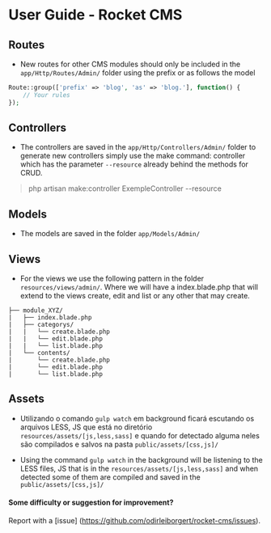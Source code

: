 
# User Guide - Rocket CMS

<a name="routes"></a>
## Routes
* New routes for other CMS modules should only be included in the `app/Http/Routes/Admin/` folder using the prefix or as follows the model

```php
Route::group(['prefix' => 'blog', 'as' => 'blog.'], function() {
	// Your rules
});
```

<a name="controllers"></a>
## Controllers
* The controllers are saved in the `app/Http/Controllers/Admin/` folder to generate new controllers simply use the make command: controller which has the parameter `--resource` already behind the methods for CRUD.

> php artisan make:controller ExempleController --resource

<a name="models"></a>
## Models
* The models are saved in the folder `app/Models/Admin/`

<a name="views"></a>
## Views
* For the views we use the following pattern in the folder `resources/views/admin/`. Where we will have a index.blade.php that will extend to the views create, edit and list or any other that may create.

```
├── module_XYZ/
|	├── index.blade.php
|	├── categorys/
|   |	└── create.blade.php
|   |	└── edit.blade.php
|   |	└── list.blade.php
| 	└── contents/
|   	└── create.blade.php
|   	└── edit.blade.php
|   	└── list.blade.php
```

<a name="assets"></a>
## Assets
* Utilizando o comando `gulp watch` em background ficará escutando os arquivos LESS, JS que está  no diretório `resources/assets/[js,less,sass]` e quando for detectado alguma neles são compilados e salvos na pasta `public/assets/[css,js]/`

* Using the command `gulp watch` in the background will be listening to the LESS files, JS that is in the `resources/assets/[js,less,sass]` and when detected some of them are compiled and saved in the `public/assets/[css,js]/ `


#### Some difficulty or suggestion for improvement?
Report with a [issue] (https://github.com/odirleiborgert/rocket-cms/issues).
